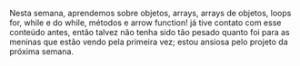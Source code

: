 Nesta semana, aprendemos sobre objetos, arrays, arrays de objetos, loops for, while e do while, métodos e arrow function! já tive contato com esse conteúdo antes, então talvez não tenha sido tão pesado quanto foi para as meninas que estão vendo pela primeira vez; estou ansiosa pelo projeto da próxima semana.